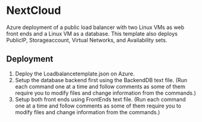 # NextCloud
Azure deployment of a public load balancer with two Linux VMs as web front ends and a Linux VM as a database. This template also deploys PublicIP, Storageaccount, Virtual Networks, and Availability sets. 
## Deployment
1. Deploy the Loadbalancetemplate.json on Azure.
2. Setup the database backend first using the BackendDB text file. (Run each command one at a time and follow comments as some of them require you to modify files and change information from the commands.)
3. Setup both front ends using FrontEnds text file. (Run each command one at a time and follow comments as some of them require you to modify files and change information from the commands.) 

